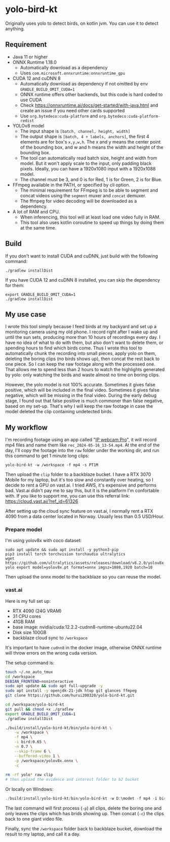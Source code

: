 # yolo-bird-kt

Originally uses yolo to detect birds, on kotlin jvm.
You can use it to detect anything.

## Requirement

+ Java 11 or higher
+ ONNX Runtime 1.18.0
  + Automatically download as a dependency
  + Uses `com.microsoft.onnxruntime:onnxruntime_gpu`
+ CUDA 12 and cuDNN 8
  + Automatically download as dependency if not omitted by env `GRADLE_BUILD_OMIT_CUDA=1`
  + ONNX runtime offers other backends, but this code is hard coded to use CUDA
  + Check https://onnxruntime.ai/docs/get-started/with-java.html and 
    create an issue if you need other cards supported
  + Use `org.bytedeco:cuda-platform` and `org.bytedeco:cuda-platform-redist`
+ YOLOv8 model
  + The input shape is `[batch, channel, height, width]`
  + The output shape is `[batch, 4 + labels, anchors]`,
    the first 4 elements are for box's `x,y,w,h`.
    The x and y means the center point of the bounding box,
    and w and h means the width and height of the bounding box.
  + The tool can automatically read batch size, height and width from model.
    But it won't apply scale to the input, only padding black pixels.
    Ideally, you can have a 1920x1080 input with a 1920x1088 model.
  + The channel must be 3, and 0 is for Red, 1 is for Green, 2 is for Blue.
+ FFmpeg available in the PATH, or specified by cli option.
  + The minimal requirement for FFmpeg is to be able to segment and concat videos
    using the `segment` muxer and `concat` demuxer.
  + The ffmpeg for video decoding will be downloaded as a dependency.
+ A lot of RAM and CPU.
  + When inferencing, this tool will at least load one video fully in RAM.
  + This tool also uses kotlin coroutine to speed up things by doing them at the same time.

## Build

If you don't want to install CUDA and cuDNN, just build with the following command:

```shell
./gradlew installDist
```

If you have CUDA 12 and cuDNN 8 installed, you can skip the dependency for them:

```shell
export GRADLE_BUILD_OMIT_CUDA=1
./gradlew installDist
```

## My use case

I wrote this tool simply because I feed birds at my backyard and set up a
monitoring camera using my old phone.
I record right after I wake up and until the sun sets, producing more than
10 hours of recordings every day.
I have no idea of what to do with them, but also don't want to delete them,
or spending hours to find which birds come.
Thus I wrote this tool to automatically chunk the recording into small pieces,
apply yolo on them, deleting the boring clips (no birds shows up), then
concat the rest back to one piece.
So I can keep the raw footage along with the processed one.
That allows me to spend less than 2 hours to watch the highlights generated by yolo:
only watching the birds and waste almost no time on boring clips.

However, the yolo model is not 100% accurate.
Sometimes it gives false positive, which will be included in the final video.
Sometimes it gives false negative, which will be missing in the final video.
During the early debug stage, I found out that false positive is much commoner than false negative,
based on my set-up.
That's why I will keep the raw footage in case the model deleted the clip containing undetected birds.

## My workflow

I'm recording footage using an app called "[IP webcam Pro](https://play.google.com/store/apps/details?id=com.pas.webcam.pro&hl=en_US)",
it will record mp4 files and name them like `rec_2024-05-16_13-54.mp4`.
At the end of the day, I'll copy the footage into the `raw` folder under the working dir,
and run this command to get 1 minute long clips:

```shell
yolo-bird-kt -w /workspace -f mp4 -s PT1M 
```

Then upload the `clip` folder to a backblaze bucket.
I have a RTX 3070 Mobile for my laptop, but it's too slow and constantly over heating,
so I decide to rent a GPU on vast.ai.
I tried AWS, it's expensive and performs bad.
Vast.ai didn't pay me to say this, but it is the platform I'm confortable with.
If you like to support me, you can use this referral link:
https://cloud.vast.ai/?ref_id=61326

After setting up the cloud sync feature on vast.ai, I normally rent a RTX 4090
from a data center located in Norway. Usually less than 0.5 USD/Hour.

### Prepare model

I'm using yolov8x with coco dataset:

```shell
sudo apt update && sudo apt install -y python3-pip
pip3 install torch torchvision torchaudio ultralytics
wget https://github.com/ultralytics/assets/releases/download/v8.2.0/yolov8x.pt
yolo export model=yolov8x.pt format=onnx imgsz=1080,1920 batch=10
```

Then upload the onnx model to the backblaze so you can reuse the model.

### vast.ai

Here is my full set up:
+ RTX 4090 (24G VRAM)
+ 31 CPU cores
+ 41GB RAM
+ base image: nvidia/cuda:12.2.2-cudnn8-runtime-ubuntu22.04
+ Disk size 100GB
+ backblaze cloud sync to `/workspace`

It's important to have `cudnn8` in the docker image, otherwise ONNX runtime will
throw errors on the wrong cuda version.

The setup command is:
```bash
touch ~/.no_auto_tmux
cd /workspace
DEBIAN_FRONTEND=noninteractive
sudo apt update && sudo apt full-upgrade -y
sudo apt install -y openjdk-21-jdk htop git glances ffmpeg
git clone https://github.com/hurui200320/yolo-bird-kt.git

cd /workspace/yolo-bird-kt
git pull && chmod +x ./gradlew
export GRADLE_BUILD_OMIT_CUDA=1
./gradlew installDist

./build/install/yolo-bird-kt/bin/yolo-bird-kt \
    -w /workspace \
    -f mp4 \
    -i bird:0.65 \
    -n 0.7 \
    --skip-frame 6 \
    --buffered-video 1 \
    -p /workspace/yolov8x.onnx \
    -c 
    
rm -rf yolo* raw clip
# then upload the evidence and interest folder to b2 bucket
```

Or locally on Windows:

```powershell
./build/install/yolo-bird-kt/bin/yolo-bird-kt -w D:\modet -f mp4 -i bird:0.65 -n 0.7 --skip-frame 12 --buffered-video 2 -p D:\code\PycharmProjects\yolov8\yolov8x.onnx -c
```

The last command will first process (`-p`) all clips, delete the boring one
and only leaves the clips which has brids showing up.
Then concat (`-c`) the clips back to one giant video file.

Finally, sync the `/workspace` folder back to backblaze bucket,
download the result to my laptop, and call it a day.
